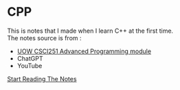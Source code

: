 # CPP
This is notes that I made when I learn C++ at the first time.  
The notes source is from :
- [UOW CSCI251 Advanced Programming module](https://solss.uow.edu.au/apir/public_subjectview.subject_info_view?p_subject_id=162263)
- ChatGPT
- YouTube


[Start Reading The Notes](https://github.com/BensonNgu/CPP/tree/main/Notes)
